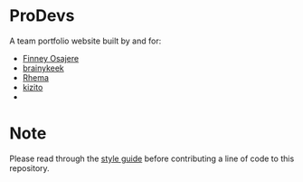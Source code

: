 # ProDevs
 A team portfolio website built by and for:
 -  [Finney Osajere](https://github.com/Finney06/)
 -  [brainykeek](https://github.com/brainykeek)
 -  [Rhema](https://github.com/rhema-ray)
 -  [kizito](https://github.com/Ogbuagukizito)
 -  []()

# Note

Please read through the [style guide](docs/style-guide.md) before contributing a line of code to this repository.